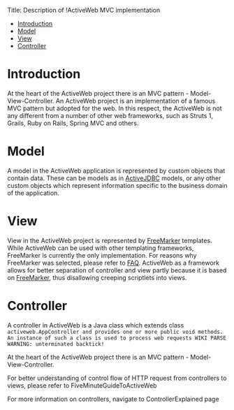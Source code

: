Title: Description of !ActiveWeb MVC implementation

-   [Introduction](#Introduction)
-   [Model](#Model)
-   [View](#View)
-   [Controller](#Controller)

Introduction
============

At the heart of the ActiveWeb project there is an MVC pattern - Model-View-Controller. An ActiveWeb project is an implementation of a famous MVC pattern but adopted for the web. In this respect, the ActiveWeb is not any different from a number of other web frameworks, such as Struts 1, Grails, Ruby on Rails, Spring MVC and others.

Model
=====

A model in the ActiveWeb application is represented by custom objects that contain data. These can be models as in [ActiveJDBC](http://code.google.com/p/activejdbc/) models, or any other custom objects which represent information specific to the business domain of the application.

View
====

View in the ActiveWeb project is represented by [FreeMarker](http://freemarker.sourceforge.net/) templates. While ActiveWeb can be used with other templating frameworks, FreeMarker is currently the only implementation. For reasons why FreeMarker was selected, please refer to [FAQ](FAQ). ActiveWeb as a framework allows for better separation of controller and view partly because it is based on [FreeMarker](http://freemarker.sourceforge.net/), thus disallowing creeping scriptlets into views.

Controller
==========

A controller in ActiveWeb is a Java class which extends class `activeweb.AppController and provides one or more public void methods. An instance of such a class is used to process web requests WIKI PARSE WARNING: unterminated backtick!`

At the heart of the ActiveWeb project there is an MVC pattern - Model-View-Controller.

For better understanding of control flow of HTTP request from controllers to views, please refer to FiveMinuteGuideToActiveWeb

For more information on controllers, navigate to ControllerExplained page
